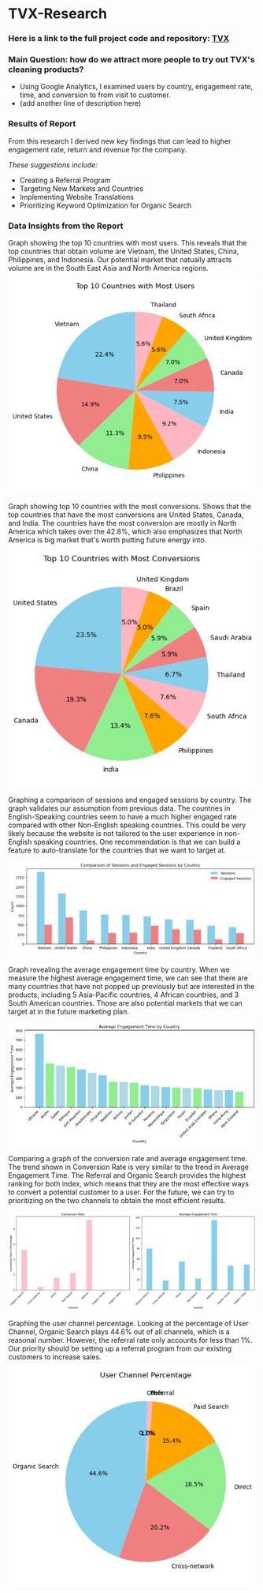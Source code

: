 # TVX-Research
### Here is a link to the full project code and repository: <a href="https://github.com/yatongshi/TVX-Research/tree/main"> TVX </a>

### Main Question: how do we attract more people to try out TVX's cleaning products?
* Using Google Analytics, I examined users by country, engagement rate, time, and conversion to from visit to customer.
* (add another line of description here)<br />
  
### Results of Report
From this research I derived new key findings that can lead to higher engagement rate, return and revenue for the company. <br />

_These suggestions include:_
* Creating a Referral Program
* Targeting New Markets and Countries
* Implementing Website Translations
* Prioritizing Keyword Optimization for Organic Search

### Data Insights from the Report
Graph showing the top 10 countries with most users. This reveals that the top countries that obtain volume are Vietnam, the United States, China, Philippines, and Indonesia. Our potential market that natually attracts volume are in the South East Asia and North America regions.

![TVX-Research](images/output_28_0.png)
<br>

Graph showing top 10 countries with the most conversions. Shows that the top countries that have the most conversions are United States, Canada, and India. The countries have the most conversion are mostly in North America which takes over the 42.8%, which also emphasizes that North America is big market that's worth putting future energy into.

![TVX-Research](images/output_33_0.png)
<br>

Graphing a comparison of sessions and engaged sessions by country. The graph validates our assumption from previous data. The countries in English-Speaking countries seem to have a much higher engaged rate compared with other Non-English speaking countries. This could be very likely because the website is not tailored to the user experience in non-English speaking countries. One recommendation is that we can build a feature to auto-translate for the countries that we want to target at.

![TVX-Research](images/output_41_0.png)
<br> 

Graph revealing the average engagement time by country. When we measure the highest average engagement time, we can see that there are many countries that have not popped up previously but are interested in the products, including 5 Asia-Pacific countries, 4 African countries, and 3 South American countries. Those are also potential markets that we can target at in the future marketing plan.

![TVX-Research](images/output_47_0.png)
<br>

Comparing a graph of the conversion rate and average engagement time. The trend shown in Conversion Rate is very similar to the trend in Average Engagement Time. The Referral and Organic Search provides the highest ranking for both index, which means that they are the most effective ways to convert a potential customer to a user. For the future, we can try to prioritizing on the two channels to obtain the most efficient results. 

![TVX-Research](images/output_58_0.png)
<br>

Graphing the user channel percentage. Looking at the percentage of User Channel, Organic Search plays 44.6% out of all channels, which is a reasonal number. However, the referral rate only accounts for less than 1%. Our priority should be setting up a referral program from our existing customers to increase sales. 

![TVX-Research](images/output_63_0.png)
<br>

